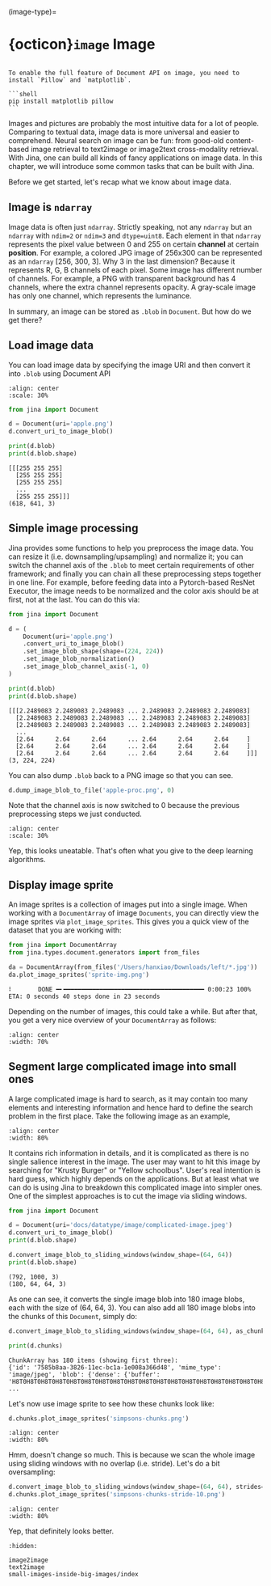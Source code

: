 (image-type)=
# {octicon}`image` Image

````{tip}

To enable the full feature of Document API on image, you need to install `Pillow` and `matplotlib`.

```shell
pip install matplotlib pillow
```
````

Images and pictures are probably the most intuitive data for a lot of people. Comparing to textual data, image data is more universal and easier to comprehend. Neural search on image can be fun: from good-old content-based image retrieval to text2image or image2text cross-modality retrieval. With Jina, one can build all kinds of fancy applications on image data. In this chapter, we will introduce some common tasks that can be built with Jina.

Before we get started, let's recap what we know about image data.



## Image is `ndarray`

Image data is often just `ndarray`. Strictly speaking, not any `ndarray` but an `ndarray` with `ndim=2` or `ndim=3` and `dtype=uint8`. Each element in that `ndarray` represents the pixel value between 0 and 255 on certain **channel** at certain **position**. For example, a colored JPG image of 256x300 can be represented as an `ndarray` [256, 300, 3]. Why 3 in the last dimension? Because it represents R, G, B channels of each pixel. Some image has different number of channels. For example, a PNG with transparent background has 4 channels, where the extra channel represents opacity. A gray-scale image has only one channel, which represents the luminance.

In summary, an image can be stored as `.blob` in `Document`. But how do we get there?

## Load image data

You can load image data by specifying the image URI and then convert it into `.blob` using Document API

```{figure} apple.png
:align: center
:scale: 30%
```

```python
from jina import Document

d = Document(uri='apple.png')
d.convert_uri_to_image_blob()

print(d.blob)
print(d.blob.shape)
```

```text
[[[255 255 255]
  [255 255 255]
  [255 255 255]
  ...
  [255 255 255]]]
(618, 641, 3)
```

## Simple image processing

Jina provides some functions to help you preprocess the image data. You can resize it (i.e. downsampling/upsampling) and normalize it; you can switch the channel axis of the `.blob` to meet certain requirements of other framework; and finally you can chain all these preprocessing steps together in one line. For example, before feeding data into a Pytorch-based ResNet Executor, the image needs to be normalized and the color axis should be at first, not at the last. You can do this via:

```python
from jina import Document

d = (
    Document(uri='apple.png')
    .convert_uri_to_image_blob()
    .set_image_blob_shape(shape=(224, 224))
    .set_image_blob_normalization()
    .set_image_blob_channel_axis(-1, 0)
)

print(d.blob)
print(d.blob.shape)
```


```text
[[[2.2489083 2.2489083 2.2489083 ... 2.2489083 2.2489083 2.2489083]
  [2.2489083 2.2489083 2.2489083 ... 2.2489083 2.2489083 2.2489083]
  [2.2489083 2.2489083 2.2489083 ... 2.2489083 2.2489083 2.2489083]
  ...
  [2.64      2.64      2.64      ... 2.64      2.64      2.64     ]
  [2.64      2.64      2.64      ... 2.64      2.64      2.64     ]
  [2.64      2.64      2.64      ... 2.64      2.64      2.64     ]]]
(3, 224, 224)
```

You can also dump `.blob` back to a PNG image so that you can see.

```python
d.dump_image_blob_to_file('apple-proc.png', 0)
```

Note that the channel axis is now switched to 0 because the previous preprocessing steps we just conducted. 

```{figure} apple-proc.png
:align: center
:scale: 30%
```

Yep, this looks uneatable. That's often what you give to the deep learning algorithms. 

## Display image sprite

An image sprites is a collection of images put into a single image. When working with a `DocumentArray` of image `Documents`, you can directly view the image sprites via `plot_image_sprites`. This gives you a quick view of the dataset that you are working with:

```python
from jina import DocumentArray
from jina.types.document.generators import from_files

da = DocumentArray(from_files('/Users/hanxiao/Downloads/left/*.jpg'))
da.plot_image_sprites('sprite-img.png')
```

```text
⠇       DONE ━╸━━━━━━━━━━━━━━━━━━━━━━━━━━━━━━━━━━━━━━━ 0:00:23 100% ETA: 0 seconds 40 steps done in 23 seconds
```

Depending on the number of images, this could take a while. But after that, you get a very nice overview of your `DocumentArray` as follows:

```{figure} sprite-img.png
:align: center
:width: 70%
```

## Segment large complicated image into small ones

A large complicated image is hard to search, as it may contain too many elements and interesting information and hence hard to define the search problem in the first place. Take the following image as an example, 

```{figure} complicated-image.jpeg
:align: center
:width: 80%
```

It contains rich information in details, and it is complicated as there is no single salience interest in the image. The user may want to hit this image by searching for "Krusty Burger" or "Yellow schoolbus". User's real intention is hard guess, which highly depends on the applications. But at least what we can do is using Jina to breakdown this complicated image into simpler ones. One of the simplest approaches is to cut the image via sliding windows.

```python
from jina import Document

d = Document(uri='docs/datatype/image/complicated-image.jpeg')
d.convert_uri_to_image_blob()
print(d.blob.shape)

d.convert_image_blob_to_sliding_windows(window_shape=(64, 64))
print(d.blob.shape)
```

```text
(792, 1000, 3)
(180, 64, 64, 3)
```

As one can see, it converts the single image blob into 180 image blobs, each with the size of (64, 64, 3). You can also add all 180 image blobs into the chunks of this `Document`, simply do:

```python
d.convert_image_blob_to_sliding_windows(window_shape=(64, 64), as_chunks=True)

print(d.chunks)
```

```text
ChunkArray has 180 items (showing first three):
{'id': '7585b8aa-3826-11ec-bc1a-1e008a366d48', 'mime_type': 'image/jpeg', 'blob': {'dense': {'buffer': 'H8T0H8T0H8T0H8T0H8T0H8T0H8T0H8T0H8T0H8T0H8T0H8T0H8T0H8T0H8T0H8T0H8T0H8T0H8T0H8T0H8T0H8T0H8T0H8T0H8T0H8T0 ...
```

Let's now use image sprite to see how these chunks look like:

```python
d.chunks.plot_image_sprites('simpsons-chunks.png')
```

```{figure} simpsons-chunks.png
:align: center
:width: 80%
```

Hmm, doesn't change so much. This is because we scan the whole image using sliding windows with no overlap (i.e. stride). Let's do a bit oversampling:

```python
d.convert_image_blob_to_sliding_windows(window_shape=(64, 64), strides=(10, 10), as_chunks=True)
d.chunks.plot_image_sprites('simpsons-chunks-stride-10.png')
```

```{figure} simpsons-chunks-stride.png
:align: center
:width: 80%
```

Yep, that definitely looks better.


```{toctree}
:hidden:

image2image
text2image
small-images-inside-big-images/index
```